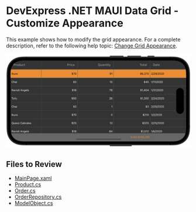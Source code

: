 # DevExpress .NET MAUI Data Grid - Customize Appearance
This example shows how to modify the grid appearance. For a complete description, refer to the following help topic: [Change Grid Appearance](https://docs.devexpress.com/MAUI/403565/data-grid/net-maui-data-grid-appearance).

<img src="./img/custom-appearance.png"/>

<!-- default file list -->
## Files to Review

* [MainPage.xaml](./DataGrid_CustomAppearance/MainPage.xaml)
* [Product.cs](./DataGrid_CustomAppearance/DataModel/Product.cs)
* [Order.cs](./DataGrid_CustomAppearance/DataModel/Order.cs)
* [OrderRepository.cs](./DataGrid_CustomAppearance/DataModel/OrderRepository.cs)
* [ModelObject.cs](./DataGrid_CustomAppearance/DataModel/ModelObject.cs)
<!-- default file list end -->
